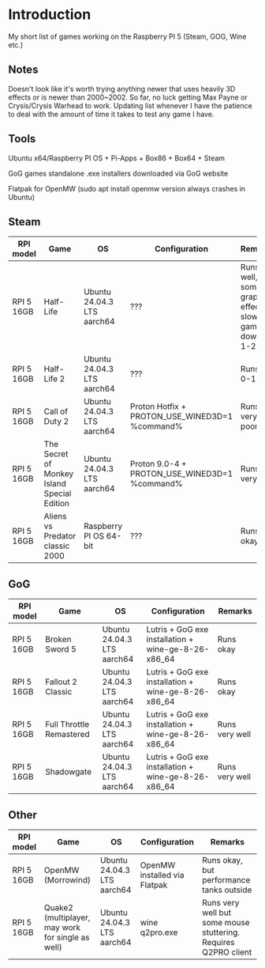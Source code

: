 # Introduction

My short list of games working on the Raspberry PI 5 (Steam, GOG, Wine etc.)

## Notes

Doesn't look like it's worth trying anything newer that uses heavily 3D effects or is newer than 2000~2002. So far, no luck getting Max Payne or Crysis/Crysis Warhead to work. Updating list whenever I have the patience to deal with the amount of time it takes to test any game I have.

## Tools

Ubuntu x64/Raspberry PI OS + Pi-Apps + Box86 + Box64 + Steam

GoG games standalone .exe installers downloaded via GoG website

Flatpak for OpenMW (sudo apt install openmw version always crashes in Ubuntu)

## Steam

| RPI model | Game | OS | Configuration | Remarks | 
|-----------|------|----|---------------|---------|
| RPI 5 16GB | Half-Life | Ubuntu 24.04.3 LTS aarch64 | ??? | Runs well, but some graphics effects slow the game down to 1-2 fps 
| RPI 5 16GB | Half-Life 2 | Ubuntu 24.04.3 LTS aarch64 | ??? | Runs at 0-1 fps
| RPI 5 16GB | Call of Duty 2 | Ubuntu 24.04.3 LTS aarch64 | Proton Hotfix + PROTON_USE_WINED3D=1 %command% | Runs very poorly 
| RPI 5 16GB | The Secret of Monkey Island Special Edition | Ubuntu 24.04.3 LTS aarch64 | Proton 9.0-4 + PROTON_USE_WINED3D=1 %command% | Runs very well
| RPI 5 16GB | Aliens vs Predator classic 2000 | Raspberry PI OS 64-bit | ??? | Runs okay

## GoG

| RPI model | Game | OS | Configuration | Remarks | 
|-----------|------|----|---------------|---------|
| RPI 5 16GB | Broken Sword 5 | Ubuntu 24.04.3 LTS aarch64 | Lutris + GoG exe installation + wine-ge-8-26-x86_64 | Runs okay
| RPI 5 16GB | Fallout 2 Classic | Ubuntu 24.04.3 LTS aarch64 | Lutris + GoG exe installation + wine-ge-8-26-x86_64 | Runs okay
| RPI 5 16GB | Full Throttle Remastered | Ubuntu 24.04.3 LTS aarch64 | Lutris + GoG exe installation + wine-ge-8-26-x86_64 | Runs very well
| RPI 5 16GB | Shadowgate | Ubuntu 24.04.3 LTS aarch64 | Lutris + GoG exe installation + wine-ge-8-26-x86_64 | Runs very well

## Other

| RPI model | Game | OS | Configuration | Remarks | 
|-----------|------|----|---------------|---------|
| RPI 5 16GB | OpenMW (Morrowind) | Ubuntu 24.04.3 LTS aarch64 | OpenMW installed via Flatpak | Runs okay, but performance tanks outside
| RPI 5 16GB | Quake2 (multiplayer, may work for single as well) | Ubuntu 24.04.3 LTS aarch64 | wine q2pro.exe | Runs very well but some mouse stuttering. Requires Q2PRO client


